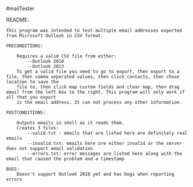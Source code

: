#mailTester 

README:

	This program was intended to test multiple email addresses exported from Microsoft Outlook in CSV format.
	
	PRECONDITIONS:
	
		Requires a valid CSV file from either:
			--Outlook 2010
			--Outlook 2013
		To get a valid file you need to go to export, then export to a file, then comma seperated values, then click contacts, then chose location to save the
		file to, then click map custom fields and clear map, then drag email from the left box to the right. This program will only work if all that you export 
		is the email address. It can not process any other information.
	
	POSTCONDITIONS:
	
		Outputs emails in shell as it reads them.
		Creates 3 files:
			--valid.txt : emails that are listed here are definitely real emails 
			--invalid.txt: emails here are either invalid or the server does not support email validation
			--errors.txt: error messages are listed here along with the email that caused the problem and a timestamp
			
	BUGS:
		Doesn't support Outlook 2010 yet and has bugs when reporting errors